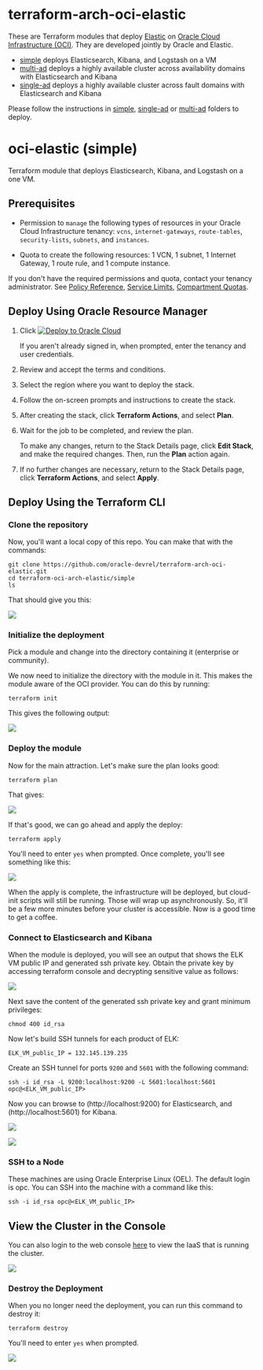 # terraform-arch-oci-elastic

These are Terraform modules that deploy [Elastic](https://www.elastic.co/products/) on [Oracle Cloud Infrastructure (OCI)](https://cloud.oracle.com/en_US/cloud-infrastructure).  They are developed jointly by Oracle and Elastic.

* [simple](simple) deploys Elasticsearch, Kibana, and Logstash on a VM
* [multi-ad](multi-ad) deploys a highly available cluster across availability domains with Elasticsearch and Kibana
* [single-ad](single-ad) deploys a highly available cluster across fault domains with Elasticsearch and Kibana


Please follow the instructions in [simple](simple), [single-ad](single-ad) or [multi-ad](multi-ad) folders to deploy.


# oci-elastic (simple)

Terraform module that deploys Elasticsearch, Kibana, and Logstash on a one VM.

## Prerequisites

- Permission to `manage` the following types of resources in your Oracle Cloud Infrastructure tenancy: `vcns`, `internet-gateways`, `route-tables`, `security-lists`, `subnets`, and `instances`.

- Quota to create the following resources: 1 VCN, 1 subnet, 1 Internet Gateway, 1 route rule, and 1 compute instance.

If you don't have the required permissions and quota, contact your tenancy administrator. See [Policy Reference](https://docs.cloud.oracle.com/en-us/iaas/Content/Identity/Reference/policyreference.htm), [Service Limits](https://docs.cloud.oracle.com/en-us/iaas/Content/General/Concepts/servicelimits.htm), [Compartment Quotas](https://docs.cloud.oracle.com/iaas/Content/General/Concepts/resourcequotas.htm).

## Deploy Using Oracle Resource Manager

1. Click [![Deploy to Oracle Cloud](https://oci-resourcemanager-plugin.plugins.oci.oraclecloud.com/latest/deploy-to-oracle-cloud.svg)](https://cloud.oracle.com/resourcemanager/stacks/create?region=home&zipUrl=https://github.com/oracle-devrel/terraform-oci-arch-elastic/releases/latest/download/terraform-oci-arch-elastic-stack-simple-latest.zip)

    If you aren't already signed in, when prompted, enter the tenancy and user credentials.

2. Review and accept the terms and conditions.

3. Select the region where you want to deploy the stack.

4. Follow the on-screen prompts and instructions to create the stack.

5. After creating the stack, click **Terraform Actions**, and select **Plan**.

6. Wait for the job to be completed, and review the plan.

    To make any changes, return to the Stack Details page, click **Edit Stack**, and make the required changes. Then, run the **Plan** action again.

7. If no further changes are necessary, return to the Stack Details page, click **Terraform Actions**, and select **Apply**. 

## Deploy Using the Terraform CLI

### Clone the repository
Now, you'll want a local copy of this repo.  You can make that with the commands:

    git clone https://github.com/oracle-devrel/terraform-arch-oci-elastic.git
    cd terraform-oci-arch-elastic/simple
    ls

That should give you this:

![](../images/simple/git-clone.png)

### Initialize the deployment
Pick a module and change into the directory containing it (enterprise or community).

We now need to initialize the directory with the module in it.  This makes the module aware of the OCI provider.  You can do this by running:

    terraform init

This gives the following output:

![](../images/simple/terraform-init.png)

### Deploy the module
Now for the main attraction.  Let's make sure the plan looks good:

    terraform plan

That gives:

![](../images/simple/terraform-plan.png)

If that's good, we can go ahead and apply the deploy:

    terraform apply

You'll need to enter `yes` when prompted.  Once complete, you'll see something like this:

![](../images/simple/terraform-apply.png)

When the apply is complete, the infrastructure will be deployed, but cloud-init scripts will still be running.  Those will wrap up asynchronously.  So, it'll be a few more minutes before your cluster is accessible.  Now is a good time to get a coffee.


### Connect to Elasticsearch and Kibana
When the module is deployed, you will see an output that shows the ELK VM public IP and generated ssh private key. Obtain the private key by accessing terraform console and decrypting sensitive value as follows:

![](../images/simple/terraform-console.png)

Next save the content of the generated ssh private key and grant minimum privileges:

`chmod 400 id_rsa`

Now let's build SSH tunnels for each product of ELK:

`ELK_VM_public_IP = 132.145.139.235`

Create an SSH tunnel for ports `9200` and `5601` with the following command:

`ssh -i id_rsa -L 9200:localhost:9200 -L 5601:localhost:5601 opc@<ELK_VM_public_IP>`

Now you can browse to (http://localhost:9200) for Elasticsearch, and (http://localhost:5601) for Kibana.

![](../images/simple/elasticsearch.png)

![](../images/simple/kibana.png)

### SSH to a Node
These machines are using Oracle Enterprise Linux (OEL).  The default login is opc. You can SSH into the machine with a command like this:

    ssh -i id_rsa opc@<ELK_VM_public_IP>

## View the Cluster in the Console
You can also login to the web console [here](https://console.us-phoenix-1.oraclecloud.com/a/compute/instances) to view the IaaS that is running the cluster.

![](../images/simple/console.png)

### Destroy the Deployment
When you no longer need the deployment, you can run this command to destroy it:

    terraform destroy

You'll need to enter `yes` when prompted.

![](../images/simple/terraform-destroy.png)
